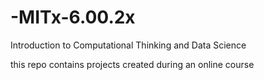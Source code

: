 # -MITx-6.00.2x
Introduction to Computational Thinking and Data Science

this repo contains projects created during an online course 
